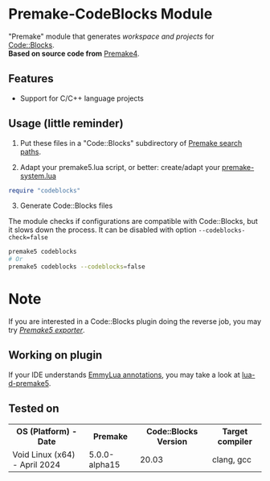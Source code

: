 # Premake-CodeBlocks Module
"Premake" module that generates *workspace and projects* for [Code::Blocks](http://www.codeblocks.org/).<br>
**Based on source code from** [Premake4](https://github.com/premake/premake-4.x/tree/master/src/actions/codeblocks).

## Features
- Support for C/C++ language projects

## Usage (little reminder)
1. Put these files in a "Code::Blocks" subdirectory of [Premake search paths](https://premake.github.io/docs/Locating-Scripts/).<br>

2. Adapt your premake5.lua script, or better: create/adapt your [premake-system.lua](https://premake.github.io/docs/System-Scripts/)

```lua
require "codeblocks"
```

3. Generate Code::Blocks files

The module checks if configurations are compatible with Code::Blocks, but it slows down the process. It can be disabled with option `--codeblocks-check=false`

```sh
premake5 codeblocks
# Or
premake5 codeblocks --codeblocks=false
```

# Note
If you are interested in a Code::Blocks plugin doing the reverse job, you may try [*Premake5 exporter*](https://gitlab.com/arnholm/premake5cb).

## Working on plugin
If your IDE understands [EmmyLua annotations](https://emmylua.github.io/annotation.html), you may take a look at [lua-d-premake5](https://github.com/chris-be/lua-d-premake5).

## Tested on
<table>
<tr>
	<th>OS (Platform) - Date</th>	<th>Premake</th>	<th>Code::Blocks Version</th>	<th>Target compiler</th>
</tr>
<tr>
	<td>Void Linux (x64) - April 2024</td>	<td>5.0.0-alpha15</td>	<td>20.03</td>	<td>clang, gcc</td>
</tr>
</table>

